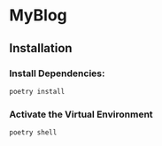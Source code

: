 # MyBlog

## Installation

### Install Dependencies:
```sh
poetry install
```

### Activate the Virtual Environment
```sh
poetry shell
```
